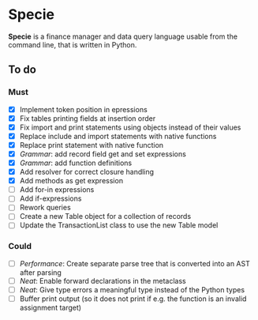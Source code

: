 # Specie

**Specie** is a finance manager and data query language usable from the command line, that is written in Python.

## To do

### Must
* [X] Implement token position in epressions
* [X] Fix tables printing fields at insertion order
* [X] Fix import and print statements using objects instead of their values
* [X] Replace include and import statements with native functions
* [X] Replace print statement with native function
* [X] *Grammar*: add record field get and set expressions
* [X] *Grammar*: add function definitions
* [X] Add resolver for correct closure handling
* [X] Add methods as get expression
* [ ] Add for-in expressions
* [ ] Add if-expressions
* [ ] Rework queries
* [ ] Create a new Table object for a collection of records
* [ ] Update the TransactionList class to use the new Table model

### Could
* [ ] *Performance*: Create separate parse tree that is converted into an AST after parsing
* [ ] *Neat*: Enable forward declarations in the metaclass
* [ ] *Neat*: Give type errors a meaningful type instead of the Python types
* [ ] Buffer print output (so it does not print if e.g. the function is an invalid assignment target)
